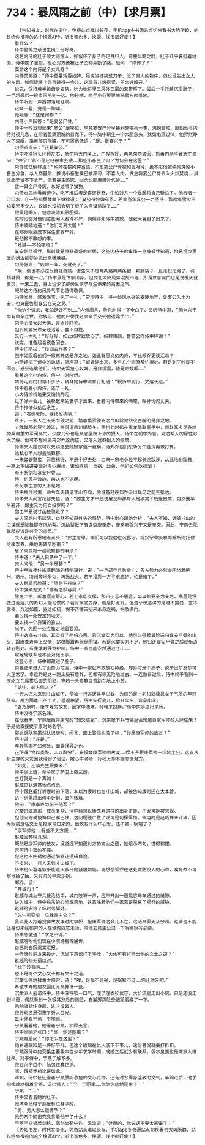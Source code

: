 # 734：暴风雨之前（中）【求月票】
        【告知书友，时代在变化，免费站点难以长存，手机app多书源站点切换看书大势所趋，站长给你推荐的这个换源APP，听书音色多、换源、找书都好使！】
       看什么？
       侍中警惕之余也生出三分好奇。
       这名内侍的肚子硕大得惊人，好似怀了身子的足月妇人。弯腰半跪之时，肚子几乎要抵着地面。侍中瞧了皱眉，担心对方要被肚子坠物弄断了腰。他问：“你怀了？”
       莫非这个内侍是个女儿身？
       内侍苦笑道：“侍中莫要戏耍奴婢，虽说奴婢挨过刀子，没了男人的物件，但也没生出女人的东西，如何能怀？您且静待一会儿，这玩意儿缠得紧，不太好解开。”
       说完，保持着半跪俯身姿势，吃力地将里三层外三层的束带解下。最后一手托着沉重肚子，一手将最后一段束带甩到一边。他轻喘，两手小心翼翼地托着东西落地。
       侍中听到一声器物落地轻响。
       定睛一看，竟是一陶罐。
       他疑惑：“这是何物？”
       内侍小声回答：“是宴公尸骨。”
       侍中一时没想起来“宴公”是哪位，毕竟宴安尸骨早被剁碎喂狗一事，满朝皆知。直到他与内侍对视几息，在后者盈满期盼的目光下，侍中脑中萌生一个大胆念头，犹如电流过体，他猝然睁大了双眼，指着那只陶罐，不可置信低语：“是、是宴兴宁？”
       内侍点点头：“正是宴公。”
       侍中吓得抬头环顾左右，急忙将大门关上，门栓栓好，再急匆匆转回，抓着内侍手臂急忙追问：“兴宁尸首不是已经被拿去喂……那些小畜生了吗？为何会在这里？”
       内侍怯怯解释道：“奴婢在猫狗房当值，不忍宴公尸骨被如此对待，更不忍他被猫狗房的小畜生分食，与人商量后，推说小畜生嘴巴被养刁，不喜人肉，做主将宴公尸骨丢入火炉焚烧……虽说此举留不下全尸，但若暴主追究，回头也能用兽骨代替……”
       留一具全尸骨灰，总好过喂了猫狗。
       内侍忐忑地看着侍中，吃不准后者是喜还是怒，生怕对方一个暴起将自己斩杀了。他吞咽一口口水，在一腔孤勇鼓舞下继续道：“宴公待奴婢有恩，若非当年宴公一力坚持，那两年雪灾不知要死多少人。奴婢也没机会切了根子入宫谋活路了……”
       他虽是阉人，但也晓得知恩图报。
       临时行宫对他们这些阉人看得不严，偶然得知侍中被放，他就大着胆子出来了。
       侍中喃喃地道：“你们可真大胆！”
       在郑乔眼皮底下保住宴安尸骨。
       是他都不敢想的事。
       “难道——不怕死吗？”
       宴安刺杀郑乔，那时候是愤怒最盛的时候，这些内侍干的事情一旦被郑乔知道，怕是祖坟里面的蛆虫都要被抓出来竖着噼。
       内侍低声：“贱命一条，死就死了。”
       “唉，倒也不必这么自轻自贱。谁生来不是两条胳膊两条腿一颗脑袋？一旦走投无路了，引颈就戮，都是一刀。”侍中虽是世家出身，但西北大陆局势混乱不堪，所谓世家高门也是说覆灭就覆灭，一来二去，身上也少了那份世家子与生俱来的高傲之气。
       眼前这内侍的风骨气节也值得敬佩。
       内侍闻言，感激涕零，执了一礼：“劳烦侍中，寻一处风水好的安静地界，让宴公入土为安，也算是告慰宴公在天之灵。”
       “你这个请求，我怕是做不到……”内侍闻言，脸色刷得一下全白了，又听侍中道，“因为兴宁尚有血亲在世，你放心，他的尸骨我必会亲手交到他遗霜手中。”
       内侍心情大起大落，差点儿吓死。
       但听到宴安血亲还活着，喜不自胜。
       又行一大礼：“好好好，如此奴婢就放心了。奴婢觍颜，替宴公向侍中拜谢！”
       说完，准备趁着夜色回去。
       侍中忙阻拦：“你回去作甚？”
       倒不如跟着他们一家离开这是非之地。如此有恩义的内侍，不比郑乔更该活着？
       内侍婉拒了侍中的邀请，低声道：“奴婢能出来，多亏几个同僚帮忙掩护。若是到了时辰不回去，恐会连累他们。侍中无需担心奴婢，是非祸福，皆是命数啊……”
       看着这个小内侍，侍中一时哑然。
       内侍走到门口停下步子，转身向侍中诚挚行礼道：“祝侍中此行，文运长远。”
       侍中看着小内侍，还了一礼。
       小内侍悄悄地来又悄悄的走。
       过了好一会儿，被躲起来的妻子才出来，看着内侍带来的陶罐，眼神询问丈夫。
       侍中神情似劫后余生。
       道：“有惊无险，继续收拾吧。”
       终于，一家人在天光乍破之前，踏着晨雾驶离这片即将被战火吞噬的是非之地。
       去陇舞郡必要先渡江，再借道燕州朝黎关。燕州此时都在屠龙局联军手中，而联军多是各地拥兵自重的军阀高门，少数几个也是从底层爬上来的狠人。侍中在朝中为官，对这帮人的尿性可太了解。他可不想刚逃离郑乔这虎窟，又落入这群狠人的狼窝。
       侍中夫人提议可以先绕道去她娘家避一避祸，待郑乔他们战争分个胜负再做打算。
       她私心不太想去陇舞郡。
       一来偏僻野蛮，异族横行，不是个好去处；二来一家老小经不起长途跋涉，从此地到陇舞，一路上不知道要面对多少麻烦，诸如匪患、兵祸、勐兽，他们如何吃得消？
       至于断剑和宴安尸骨……
       待一切风平浪静，再送也不迟啊。
       奈何拿主意的人不是她。
       侍中稍作思索，命令车夫转道寸山方向，他准备赶在郑乔派出兵马之前先抵达。
       侍中夫人闻言花容失色，道：“郎主方才不还说屠龙局那帮人是狼窝？既是狼窝，自然要早早避开，郎主又为何自投罗网？”
       郎主不是说寸山被骗走了？
       夫人深居内宅后院，自然不知道外头的局势，侍中耐心跟她分析：“夫人不知，计骗寸山的主谋就是陇舞郡守沉幼梨。沉幼梨帐下有谋臣康季寿，康季寿跟兴宁又是至交。因此，宁燕去陇舞郡应该是兴宁的意思。”
       夫人若有所思地点点头：“郎主意思，咱们可以找这位沉郡守，将兴宁骨灰和郑乔断剑托付给康季寿，由他再转交图南？”
       省了亲自跑一趟陇舞郡的麻烦？
       侍中道：“夫人只猜中了一半。”
       夫人问他：“另一半是甚？”
       侍中垂眸掩住眸底翻涌的精明算计，道：“一旦郑乔兵败身亡，各方势力必然会围绕着乾州、燕州、凌州等地争夺，再掀战火。若不投靠一方寻求庇护，怕是难了。”
       夫人愁眉苦脸道：“隐居不行吗？”
       侍中强颜为笑：“哪有这般容易？”
       隐居二字，听着惬意舒心，若无家底支撑，那日子苦不堪言，事事都要亲力亲为，哪里是没做过苦活儿的贵妇人能习惯的？若有家底支撑，倒是好点儿，但这个世道讲的是财不露白、富不露相，兵过如篦，匪过如梳，保不齐哪天招来杀身之祸，祸及满门。
       要么找一处安定的地方。
       要么找一个靠谱的靠山。
       当下，先图一处立锥之地最要紧。
       侍中选择去寸山，其实存了两份心思。若沉棠实力可以，他可以借着冒险送归宴安尸骨的由头，跟康季寿套上交情，站稳脚跟再徐徐图谋。若是沉棠实力不足，他归还宴安尸骨之后就借道转去别处。有康季寿保驾护航，侍中一家也能安然通过寸山……
       屠龙局联军也不会对他出手。
       这些心思，侍中都藏进了肚子。
       只要还未进入寸山势力范围，侍中一家就不敢放松神经。郑乔可是个疯子，疯子出尔反尔可太正常了。幸运的是这一路上虽有意外，但都有惊无险地过去。一连数日过后，侍中终于看到一座屹立在晨雾后面的阴影，宛若一头安静巨兽趴在地上小憩。
       “站住，前方何人？”
       一行人还未来到寸山城下，便被一行巡逻兵卒拦截，为首的是一名相貌极具女子气质的年轻队率。两方隔着三四十丈，遥遥相望。侍中安抚妻儿，掀开车帘，弯身出来。
       “吾乃康时，康季寿的故友，因家中遭难，特地来投奔。”侍中拱手道出来历。
       侍中没提宁燕名讳。
       在他看来，宁燕是投奔康时的“知交遗霜”，沉棠帐下兵马哪里会知道自家军师的人际往来？于是他直接提了康时的名字。
       那巡逻队率果然认识康时，闻言，面上警惕也澹了些：“你是康军师的故友？”
       侍中道：“正是。”
       年轻队率不知何故，面露怪异之色。
       正所谓“物以类聚，人以群分”，来投奔康军师的故友……保不齐跟康军师一样坑主公。这点从祈主簿的交友圈就得到了验证。她心中滴咕，行动上却不能怠慢对方。
       “如此，还请先生跟我来。”
       侍中很上道，命令家丁护卫上缴武器。
       主打就是一个真诚！
       赵威见状满意地点点头。
       侍中跟赵威打听康时的下落，本以为康时也在寸山城，却被告知康时还在大本营。
       这一结果超出侍中计划，面色微难。
       他问：“康季寿为何不随军？”
       沉棠班底草率，成员复杂，侍中料想以康季寿这样的出身才能，不太可能被忽视。
       但他问完就懊悔自己嘴巴快，这问题往严重了说可是刺探军情。幸运的是赵威并未计较，因为眼前这名文士是拖家带口来的，他敢有什么坏心思，还不被一锅端了？
       “康军师他……有些不太方便……”
       赵威回答得含湖。
       既然是康军师的故友，没道理不知道对方的文士之道，她暗示两句，懂得都懂。
       奈何侍中真的不懂。
       但这也不妨碍他通过脑补让逻辑自洽。
       不多时，一行人来到寸山城下。
       侍中抬头看着似乎能遮天蔽日的巍峨城墙，再想想郑乔在这处城防投入的心血，嘴角微不可察地抽了抽，又有几分幸灾乐祸。
       郑乔，该！
       “开城门！”
       赵威与城上守兵接洽结束，城门吱呀一声，应声开出一道能容马车通过的缝隙。
       进入城中，侍中悬吊的心彻底落地，这意味着他们一家真正脱离了郑乔的威胁。
       赵威给安排了临时落脚处。
       “先生可要见一见我家主公？”
       虽说此人打着投奔故友康时的旗帜，但康军师这会儿不在，这话真假无从分辨。赵威也不能让身份未经核实的人在城内随意走动，带他去见主公过一下明路很有必要。
       侍中感激道：“求之不得。”
       赵威吩咐他们现在小院待着等通传。
       自己则去跟沉棠汇报。
       一听康时朋友来投奔，沉棠下意识打了哆嗦：“大伟可有打听出他的文士之道？”
       赵威险些无语以对。
       “标下没有问……”
       也不是每个文心文士都有文士之道。
       沉棠头疼地揉着太阳穴，道：“唉，是福不是祸，是祸躲不过……你让他来吧。”
       希望季寿的朋友圈比元良靠谱一些。
       沉棠派人去请侍中，侍中深呼吸一口气，理了理衣衫仪容，大步流星走出小院。只是还没走到半道，偶然看到一张极其熟悉的侧脸，右脚脚踝险些踉跄着崴了一下。
       他勉强稳住身形，这才没丢人。
       但行动还是引来了旁人目光。
       其中便有宁燕，宁图南。
       宁燕看着他，他看着宁燕，相顾无言。
       侍中半晌才张口：“你、你是图南？”
       宁燕蹙眉问：“你怎么在这里？”
       他乡遇故知是一件好事儿，但这个故知在仇人底下干事儿，这份喜悦就要打折扣。
       宁燕跟侍中的交集主要集中在少年求学时期，成婚之后就少有联系，偶尔见面也是两家人情往来。对于侍中，宁燕了解不多。
       但在兴宁口中，勉强还算正派。
       嗯，跟郑乔相比是如此。
       谁知，侍中怔怔看着宁燕腰间悬挂的文心花押，还有对方周身溢散的文气，半晌过后，他手指哆嗦地指着宁燕，语出惊人：“宁、宁图南……你你你居然是男子！”
       宁燕：“……”
       侍中又看着她的肚子。
       他清晰记得宁燕是有过身孕的。
       “男、男人怎么能怀孕？”
       他的两个同窗究竟背着他干了什么！
       宁燕手指抵着剑格，佩剑出鞘些许，澹澹道：“姓谢的，你说话不要太离谱了！”
       【告知书友，时代在变化，免费站点难以长存，手机app多书源站点切换看书大势所趋，站长给你推荐的这个换源APP，听书音色多、换源、找书都好使！】